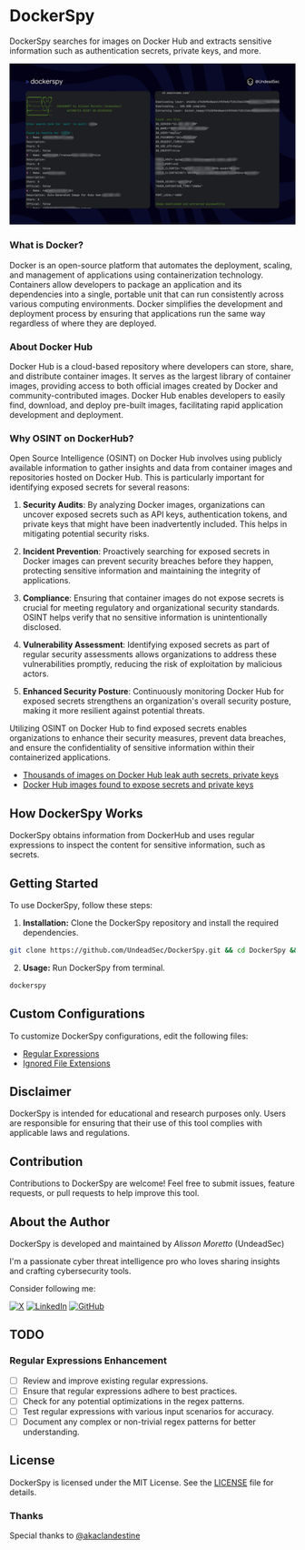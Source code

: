 # DockerSpy
DockerSpy searches for images on Docker Hub and extracts sensitive information such as authentication secrets, private keys, and more.

<p align="center">
<img src="https://github.com/UndeadSec/DockerSpy/blob/main/screenshot/sc.png?raw=true"/>
</p>

### What is Docker?

Docker is an open-source platform that automates the deployment, scaling, and management of applications using containerization technology. Containers allow developers to package an application and its dependencies into a single, portable unit that can run consistently across various computing environments. Docker simplifies the development and deployment process by ensuring that applications run the same way regardless of where they are deployed.

### About Docker Hub

Docker Hub is a cloud-based repository where developers can store, share, and distribute container images. It serves as the largest library of container images, providing access to both official images created by Docker and community-contributed images. Docker Hub enables developers to easily find, download, and deploy pre-built images, facilitating rapid application development and deployment.

### Why OSINT on DockerHub?

Open Source Intelligence (OSINT) on Docker Hub involves using publicly available information to gather insights and data from container images and repositories hosted on Docker Hub. This is particularly important for identifying exposed secrets for several reasons:

1. **Security Audits**: By analyzing Docker images, organizations can uncover exposed secrets such as API keys, authentication tokens, and private keys that might have been inadvertently included. This helps in mitigating potential security risks.

2. **Incident Prevention**: Proactively searching for exposed secrets in Docker images can prevent security breaches before they happen, protecting sensitive information and maintaining the integrity of applications.

3. **Compliance**: Ensuring that container images do not expose secrets is crucial for meeting regulatory and organizational security standards. OSINT helps verify that no sensitive information is unintentionally disclosed.

4. **Vulnerability Assessment**: Identifying exposed secrets as part of regular security assessments allows organizations to address these vulnerabilities promptly, reducing the risk of exploitation by malicious actors.

5. **Enhanced Security Posture**: Continuously monitoring Docker Hub for exposed secrets strengthens an organization's overall security posture, making it more resilient against potential threats.

Utilizing OSINT on Docker Hub to find exposed secrets enables organizations to enhance their security measures, prevent data breaches, and ensure the confidentiality of sensitive information within their containerized applications.

- [Thousands of images on Docker Hub leak auth secrets, private keys](https://www.bleepingcomputer.com/news/security/thousands-of-images-on-docker-hub-leak-auth-secrets-private-keys/)
- [Docker Hub images found to expose secrets and private keys](https://www.threatdown.com/blog/docker-hub-images-found-to-expose-secrets-and-private-keys/)

## How DockerSpy Works

DockerSpy obtains information from DockerHub and uses regular expressions to inspect the content for sensitive information, such as secrets.

## Getting Started

To use DockerSpy, follow these steps:

1. **Installation:** Clone the DockerSpy repository and install the required dependencies.

```bash
git clone https://github.com/UndeadSec/DockerSpy.git && cd DockerSpy && make
```

2. **Usage:** Run DockerSpy from terminal.

```bash
dockerspy
```

## Custom Configurations

To customize DockerSpy configurations, edit the following files:
- [Regular Expressions](src/configs/regex_patterns.json)
- [Ignored File Extensions](src/configs/ignore_extensions.json)

## Disclaimer

DockerSpy is intended for educational and research purposes only. Users are responsible for ensuring that their use of this tool complies with applicable laws and regulations.

## Contribution

Contributions to DockerSpy are welcome! Feel free to submit issues, feature requests, or pull requests to help improve this tool.

## About the Author

DockerSpy is developed and maintained by *Alisson Moretto* (UndeadSec)

I'm a passionate cyber threat intelligence pro who loves sharing insights and crafting cybersecurity tools.

Consider following me:

[![X](https://img.shields.io/badge/X-%23000000.svg?style=for-the-badge&logo=X&logoColor=white)](https://twitter.com/UndeadSec)
[![LinkedIn](https://img.shields.io/badge/linkedin-%230077B5.svg?style=for-the-badge&logo=linkedin&logoColor=white)](https://linkedin.com/in/alissonmoretto)
[![GitHub](https://img.shields.io/badge/github-%23121011.svg?style=for-the-badge&logo=github&logoColor=white)](https://github.com/UndeadSec)

## TODO

### Regular Expressions Enhancement

- [ ] Review and improve existing regular expressions.
- [ ] Ensure that regular expressions adhere to best practices.
- [ ] Check for any potential optimizations in the regex patterns.
- [ ] Test regular expressions with various input scenarios for accuracy.
- [ ] Document any complex or non-trivial regex patterns for better understanding.

## License

DockerSpy is licensed under the MIT License. See the [LICENSE](LICENSE) file for details.

### Thanks

Special thanks to [@akaclandestine](https://x.com/akaclandestine) 
